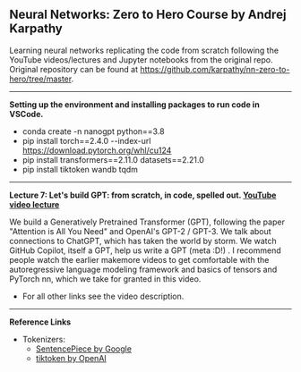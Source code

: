 ## Neural Networks: Zero to Hero Course by Andrej Karpathy

Learning neural networks replicating the code from scratch following the YouTube videos/lectures and Jupyter notebooks from the original repo. Original repository can be found at https://github.com/karpathy/nn-zero-to-hero/tree/master. 

---

**Setting up the environment and installing packages to run code in VSCode.**
- conda create -n nanogpt python==3.8
- pip install torch==2.4.0 --index-url https://download.pytorch.org/whl/cu124
- pip install transformers==2.11.0 datasets==2.21.0
- pip install tiktoken wandb tqdm

---

**Lecture 7: Let's build GPT: from scratch, in code, spelled out. [YouTube video lecture](https://www.youtube.com/watch?v=kCc8FmEb1nY)**

We build a Generatively Pretrained Transformer (GPT), following the paper "Attention is All You Need" and OpenAI's GPT-2 / GPT-3. We talk about connections to ChatGPT, which has taken the world by storm. We watch GitHub Copilot, itself a GPT, help us write a GPT (meta :D!) . I recommend people watch the earlier makemore videos to get comfortable with the autoregressive language modeling framework and basics of tensors and PyTorch nn, which we take for granted in this video.

- For all other links see the video description.

---
**Reference Links**
- Tokenizers: 
    - [SentencePiece by Google](https://github.com/google/sentencepiece)
    - [tiktoken by OpenAI](https://github.com/openai/tiktoken)

